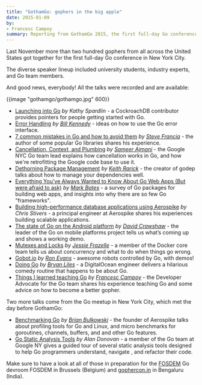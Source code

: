 ```yaml
---
title: "GothamGo: gophers in the big apple"
date: 2015-01-09
by:
- Francesc Campoy
summary: Reporting from GothamGo 2015, the first full-day Go conference in New York City.
---
```



Last November more than two hundred gophers from all across the United States
got together for the first full-day Go conference in New York City.

The diverse speaker lineup included university students, industry experts, and Go team members.

And good news, everybody! All the talks were recorded and are available:

{{image "gothamgo/gothamgo.jpg" 600}}

  - [Launching into Go](http://vimeo.com/115728346) _by Kathy Spardlin_ -
    a CockroachDB contributor provides pointers for people getting started with Go.
  - [Error Handling](http://vimeo.com/115782573) _by_ [_Bill Kennedy_](https://twitter.com/goinggodotnet) -
    ideas on how to use the Go error interface.
  - [7 common mistakes in Go and how to avoid them](http://vimeo.com/115776445) _by_
    [_Steve Francia_](https://twitter.com/spf13) - the author of some popular
    Go libraries shares his experience.
  - [Cancellation, Context, and Plumbing](http://vimeo.com/115309491) _by_
    [_Sameer Ajmani_](https://twitter.com/sajma) - the Google NYC Go team
    lead explains how cancellation works in Go,
    and how we're retrofitting the Google code base to use it.
  - [Dethorning Package Management](http://vimeo.com/115940605) _by_ [_Keith Rarick_](https://twitter.com/krarick) -
    the creator of godep talks about how to manage your dependencies well.
  - [Everything You've Always Wanted to Know About Go Web Apps (But were afraid to ask)](http://vimeo.com/115940590)
    _by_ [_Mark Bates_](https://twitter.com/markbates) - a survey of Go packages
    for building web apps,
    and insights into why there are so few Go "frameworks".
  - [Building high-performance database applications using Aerospike](http://vimeo.com/116215450)
    _by Chris Stivers_ - a principal engineer at Aerospike shares his experiences
    building scalable applications.
  - [The state of Go on the Android platform](http://vimeo.com/115307069)
    _by_ [_David Crawshaw_](https://twitter.com/davidcrawshaw) - the leader
    of the Go on mobile platforms project tells us what’s coming up and shows a working demo.
  - [Mutexes and Locks](http://vimeo.com/116108566) _by_ [_Jessie Frazelle_](https://twitter.com/frazelledazzell) -
    a member of the Docker core team tells us about concurrency and what to
    do when things go wrong.
  - [Gobot.io](http://vimeo.com/115618722) _by_ [_Ron Evans_](https://twitter.com/deadprogram) -
    awesome robots controlled by Go, with demos!
  - [Doing Go](http://vimeo.com/114941260) _by_ [_Bryan Liles_](https://twitter.com/bryanl) -
    a DigitalOcean engineer delivers a hilarious comedy routine that happens to be about Go.
  - [Things I learned teaching Go](http://vimeo.com/115308225) _by_ [_Francesc Campoy_](https://twitter.com/francesc) -
    the Developer Advocate for the Go team shares his experience teaching Go
    and some advice on how to become a better gopher.

Two more talks come from the Go meetup in New York City, which met the day before GothamGo:

  - [Benchmarking Go](http://vimeo.com/114975899) _by_ [_Brian Bulkowski_](https://twitter.com/bbulkow) -
    the founder of Aerospike talks about profiling tools for Go and Linux,
    and micro benchmarks for goroutines, channels,
    buffers, and and other Go features.
  - [Go Static Analysis Tools](http://vimeo.com/114736889) _by Alan Donovan_ -
    a member of the Go team at Google NY gives a guided tour of several static
    analysis tools designed to help Go programmers understand,
    navigate , and refactor their code.

Make sure to have a look at all of those in preparation for the [FOSDEM](https://fosdem.org/) Go
devroom FOSDEM in Brussels (Belgium) and [gophercon.in](http://www.gophercon.in/) in Bengaluru (India).
